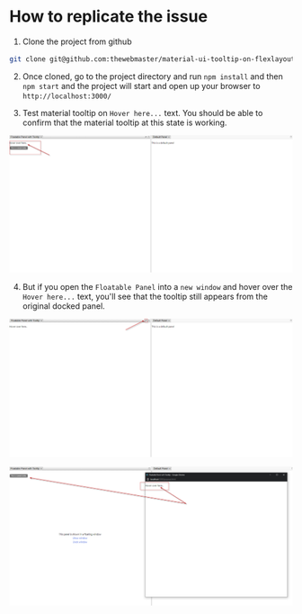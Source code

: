 # How to replicate the issue

1. Clone the project from github

```Bash
git clone git@github.com:thewebmaster/material-ui-tooltip-on-flexlayout.git
```

2. Once cloned, go to the project directory and run `npm install` and then `npm start` and the project will start and open up your browser to `http://localhost:3000/`

3. Test material tooltip on `Hover here...` text. You should be able to confirm that the material tooltip at this state is working.

![Image of Demo 1](https://github.com/thewebmaster/material-ui-tooltip-on-flexlayout/blob/master/demo/demo1.png?raw=true)

4. But if you open the `Floatable Panel` into a `new window` and hover over the `Hover here...` text, you'll see that the tooltip still appears from the original docked panel.

![Image of Demo 2](https://github.com/thewebmaster/material-ui-tooltip-on-flexlayout/blob/master/demo/demo2.png?raw=true)

![Image of Demo 3](https://github.com/thewebmaster/material-ui-tooltip-on-flexlayout/blob/master/demo/demo3.png?raw=true)
